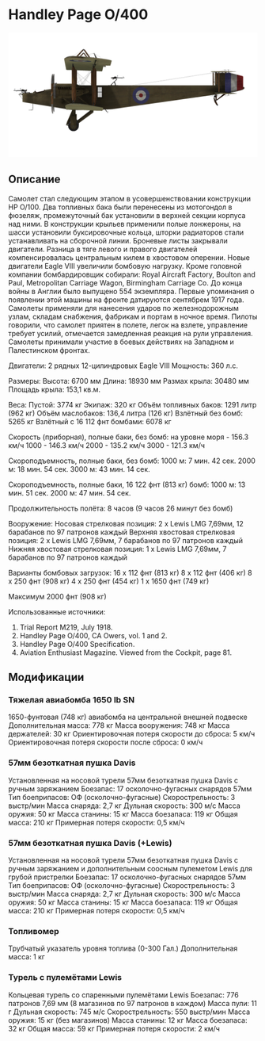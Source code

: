﻿# Handley Page O/400

![handleypage400](../images/handleypage400.png)

## Описание

Самолет стал следующим этапом в усовершенствовании конструкции HP O/100. Два топливных бака были перенесены из мотогондол в фюзеляж, промежуточный бак установили в верхней секции корпуса над ними. В конструкции крыльев применили полые лонжероны, на шасси установили буксировочные кольца, шторки радиаторов стали устанавливать на сборочной линии. Броневые листы закрывали двигатели. Разница в тяге левого и правого двигателей компенсировалась центральным килем в хвостовом оперении. Новые двигатели Eagle VIII увеличили бомбовую нагрузку. Кроме головной компании бомбардировщик собирали: Royal Aircraft Factory, Boulton and Paul, Metropolitan Carriage Wagon, Birmingham Carriage Co. До конца войны в Англии было выпущено 554 экземпляра.
Первые упоминания о появлении этой машины на фронте датируются сентябрем 1917 года. Самолеты применяли для нанесения ударов по железнодорожным узлам, складам снабжения, фабрикам и портам в ночное время. Пилоты говорили, что самолет приятен в полете, легок на взлете, управление требует усилий, отмечается замедленная реакция на рули управления.
Самолеты принимали участие в боевых действиях на Западном и Палестинском фронтах.


Двигатели: 2 рядных 12-цилиндровых Eagle VIII
Мощность: 360 л.с.

Размеры:
Высота: 6700 мм
Длина: 18930 мм
Размах крыла: 30480 мм
Площадь крыла: 153,1 кв.м.

Веса:
Пустой: 3774 кг 
Экипаж: 320 кг
Объём топливных баков: 1291 литр (962 кг)
Объём маслобаков: 136,4 литра (126 кг)
Взлётный без бомб: 5265 кг
Взлётный с 16 112 фнт бомбами: 6078 кг

Скорость (приборная), полные баки, без бомб:
на уровне моря - 156.3 км/ч
1000 - 146.3 км/ч
2000 - 135.2 км/ч
3000 - 121.3 км/ч

Скороподъемность, полные баки, без бомб:
1000 м: 7 мин. 42 сек.
2000 м: 18 мин. 54 сек.
3000 м: 43 мин. 14 сек.

Скороподъемность, полные баки, 16 122 фнт (813 кг) бомб:
1000 м: 13 мин. 51 сек.
2000 м: 47 мин. 54 сек.

Продолжительность полёта: 8 часов (9 часов 26 минут без бомб)

Вооружение:
Носовая стрелковая позиция: 2 х Lewis LMG 7,69мм, 12 барабанов по 97 патронов каждый
Верхняя хвостовая стрелковая позиция: 2 х Lewis LMG 7,69мм, 7 барабанов по 97 патронов каждый
Нижняя хвостовая стрелковая позиция: 1 х Lewis LMG 7,69мм, 7 барабанов по 97 патронов каждый

Варианты бомбовых загрузок:
16 x 112 фнт (813 кг)
8 x 112 фнт (406 кг)
8 x 250 фнт (908 кг)
4 x 250 фнт (454 кг)
1 x 1650 фнт (749 кг)

Максимум 2000 фнт (908 кг)

Использованные источники:
1) Trial Report M219, July 1918.
2) Handley Page O/400, CA Owers, vol. 1 and 2.
3) Handley Page O/400 Specification.
4) Aviation Enthusiast Magazine. Viewed from the Cockpit, page 81.

## Модификации


### Тяжелая авиабомба 1650 lb SN

1650-фунтовая (748 кг) авиабомба на центральной внешней подвеске
Дополнительная масса: 778 кг
Масса вооружения: 748 кг
Масса держателей: 30 кг
Ориентировочная потеря скорости до сброса: 5 км/ч
Ориентировочная потеря скорости после сброса: 0 км/ч﻿

### 57мм безоткатная пушка Davis

Установленная на носовой турели 57мм безоткатная пушка Davis с ручным заряжанием
Боезапас: 17 осколочно-фугасных снарядов 57мм
Тип боеприпасов: ОФ (осколочно-фугасные)
Скорострельность: 3 выстр/мин
Масса снаряда: 2,7 кг
Дульная скорость: 300 м/с
Масса оружия: 50 кг
Масса станины: 15 кг
Масса боезапаса: 119 кг
Общая масса: 210 кг
Примерная потеря скорости: 0,5 км/ч﻿

### 57мм безоткатная пушка Davis (+Lewis)

Установленная на носовой турели 57мм безоткатная пушка Davis с ручным заряжанием и дополнительным соосным пулеметом Lewis для грубой пристрелки
Боезапас: 17 осколочно-фугасных снарядов 57мм
Тип боеприпасов: ОФ (осколочно-фугасные)
Скорострельность: 3 выстр/мин
Масса снаряда: 2,7 кг
Дульная скорость: 300 м/с
Масса оружия: 50 кг
Масса станины: 15 кг
Масса боезапаса: 119 кг
Общая масса: 210 кг
Примерная потеря скорости: 0,5 км/ч﻿

### Топливомер

Трубчатый указатель уровня топлива (0-300 Гал.)
Дополнительная масса: 1 кг
﻿

### Турель с пулемётами Lewis

Кольцевая турель со спаренными пулемётами Lewis
Боезапас: 776 патронов 7,69 мм (8 магазинов по 97 патронов в каждом)
Масса пули: 11 г
Дульная скорость: 745 м/с
Скорострельность: 550 выстр/мин
Масса оружия: 15 кг (без магазинов)
Масса станины: 12 кг
Масса боезапаса: 32 кг
Общая масса: 59 кг
Примерная потеря скорости: 2 км/ч